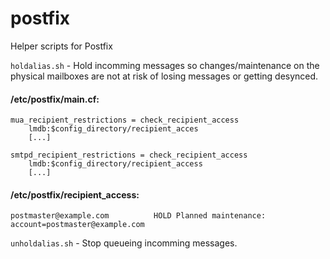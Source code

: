 # postfix
Helper scripts for Postfix

`holdalias.sh` - Hold incomming messages so changes/maintenance on the physical mailboxes are not at risk of losing messages or getting desynced.

 #### /etc/postfix/main.cf:
    
    mua_recipient_restrictions = check_recipient_access
        lmdb:$config_directory/recipient_acces
        [...]
        
    smtpd_recipient_restrictions = check_recipient_access
        lmdb:$config_directory/recipient_access
        [...]
    
 #### /etc/postfix/recipient_access:
    
    postmaster@example.com          HOLD Planned maintenance: account=postmaster@example.com
      
`unholdalias.sh` - Stop queueing incomming messages.
